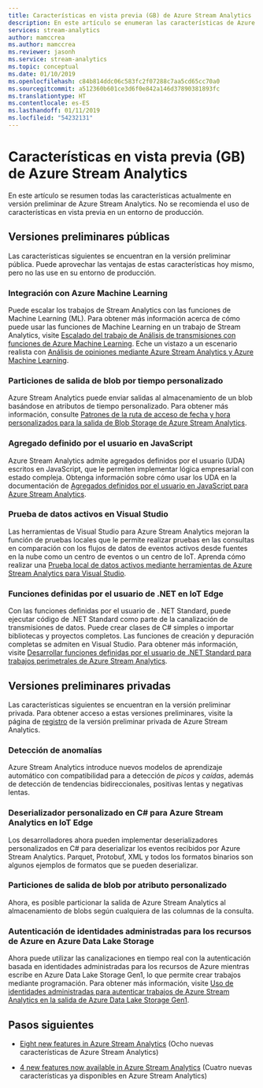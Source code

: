 ```yaml
---
title: Características en vista previa (GB) de Azure Stream Analytics
description: En este artículo se enumeran las características de Azure Stream Analytics que están actualmente en versión preliminar.
services: stream-analytics
author: mamccrea
ms.author: mamccrea
ms.reviewer: jasonh
ms.service: stream-analytics
ms.topic: conceptual
ms.date: 01/10/2019
ms.openlocfilehash: c84b814ddc06c583fc2f07288c7aa5cd65cc70a0
ms.sourcegitcommit: a512360b601ce3d6f0e842a146d37890381893fc
ms.translationtype: HT
ms.contentlocale: es-ES
ms.lasthandoff: 01/11/2019
ms.locfileid: "54232131"
---
```

# <a name="azure-stream-analytics-preview-features"></a>Características en vista previa (GB) de Azure Stream Analytics

En este artículo se resumen todas las características actualmente en versión preliminar de Azure Stream Analytics. No se recomienda el uso de características en vista previa en un entorno de producción.

## <a name="public-previews"></a>Versiones preliminares públicas

Las características siguientes se encuentran en la versión preliminar pública. Puede aprovechar las ventajas de estas características hoy mismo, pero no las use en su entorno de producción.

### <a name="integration-with-azure-machine-learning"></a>Integración con Azure Machine Learning

Puede escalar los trabajos de Stream Analytics con las funciones de Machine Learning (ML). Para obtener más información acerca de cómo puede usar las funciones de Machine Learning en un trabajo de Stream Analytics, visite [Escalado del trabajo de Análisis de transmisiones con funciones de Azure Machine Learning](stream-analytics-scale-with-machine-learning-functions.md). Eche un vistazo a un escenario realista con [Análisis de opiniones mediante Azure Stream Analytics y Azure Machine Learning](stream-analytics-machine-learning-integration-tutorial.md).

### <a name="blob-output-partitioning-by-custom-time"></a>Particiones de salida de blob por tiempo personalizado

Azure Stream Analytics puede enviar salidas al almacenamiento de un blob basándose en atributos de tiempo personalizado. Para obtener más información, consulte [Patrones de la ruta de acceso de fecha y hora personalizados para la salida de Blob Storage de Azure Stream Analytics](stream-analytics-custom-path-patterns-blob-storage-output.md).

### <a name="javascript-user-defined-aggregate"></a>Agregado definido por el usuario en JavaScript

Azure Stream Analytics admite agregados definidos por el usuario (UDA) escritos en JavaScript, que le permiten implementar lógica empresarial con estado compleja. Obtenga información sobre cómo usar los UDA en la documentación de [Agregados definidos por el usuario en JavaScript para Azure Stream Analytics](stream-analytics-javascript-user-defined-aggregates.md). 

### <a name="live-data-testing-in-visual-studio"></a>Prueba de datos activos en Visual Studio

Las herramientas de Visual Studio para Azure Stream Analytics mejoran la función de pruebas locales que le permite realizar pruebas en las consultas en comparación con los flujos de datos de eventos activos desde fuentes en la nube como un centro de eventos o un centro de IoT. Aprenda cómo realizar una [Prueba local de datos activos mediante herramientas de Azure Stream Analytics para Visual Studio](stream-analytics-live-data-local-testing.md).

### <a name="net-user-defined-functions-on-iot-edge"></a>Funciones definidas por el usuario de .NET en IoT Edge

Con las funciones definidas por el usuario de . NET Standard, puede ejecutar código de .NET Standard como parte de la canalización de transmisiones de datos. Puede crear clases de C# simples o importar bibliotecas y proyectos completos. Las funciones de creación y depuración completas se admiten en Visual Studio. Para obtener más información, visite [Desarrollar funciones definidas por el usuario de .NET Standard para trabajos perimetrales de Azure Stream Analytics](stream-analytics-edge-csharp-udf-methods.md).

## <a name="private-previews"></a>Versiones preliminares privadas

Las características siguientes se encuentran en la versión preliminar privada. Para obtener acceso a estas versiones preliminares, visite la página de [registro](https://aka.ms/ASApreview1) de la versión preliminar privada de Azure Stream Analytics.

### <a name="anomaly-detection"></a>Detección de anomalías

Azure Stream Analytics introduce nuevos modelos de aprendizaje automático con compatibilidad para a detección de *picos* y *caídas*, además de detección de tendencias bidireccionales, positivas lentas y negativas lentas.

### <a name="c-custom-deserializer-for-azure-stream-analytics-on-iot-edge"></a>Deserializador personalizado en C# para Azure Stream Analytics en IoT Edge

Los desarrolladores ahora pueden implementar deserializadores personalizados en C# para deserializar los eventos recibidos por Azure Stream Analytics. Parquet, Protobuf, XML y todos los formatos binarios son algunos ejemplos de formatos que se pueden deserializar.

### <a name="blob-output-partitioning-by-custom-attribute"></a>Particiones de salida de blob por atributo personalizado

Ahora, es posible particionar la salida de Azure Stream Analytics al almacenamiento de blobs según cualquiera de las columnas de la consulta.

### <a name="managed-identities-for-azure-resources-authentication-to-azure-data-lake-storage"></a>Autenticación de identidades administradas para los recursos de Azure en Azure Data Lake Storage

Ahora puede utilizar las canalizaciones en tiempo real con la autenticación basada en identidades administradas para los recursos de Azure mientras escribe en Azure Data Lake Storage Gen1, lo que permite crear trabajos mediante programación. Para obtener más información, visite [Uso de identidades administradas para autenticar trabajos de Azure Stream Analytics en la salida de Azure Data Lake Storage Gen1](stream-analytics-managed-identities-adls.md).

## <a name="next-steps"></a>Pasos siguientes

* [Eight new features in Azure Stream Analytics](https://azure.microsoft.com/blog/eight-new-features-in-azure-stream-analytics/) (Ocho nuevas características de Azure Stream Analytics)

* [4 new features now available in Azure Stream Analytics](https://azure.microsoft.com/blog/4-new-features-now-available-in-azure-stream-analytics/) (Cuatro nuevas características ya disponibles en Azure Stream Analytics)
